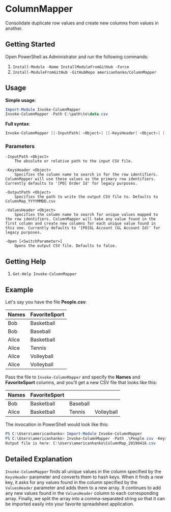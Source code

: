 # ColumnMapper

Consolidate duplicate row values and create new columns from values in another.

## Getting Started

Open PowerShell as Administrator and run the following commands:

1. `Install-Module -Name InstallModuleFromGitHub -Force`
1. `Install-ModuleFromGitHub -GitHubRepo americanhanko/ColumnMapper`

## Usage

**Simple usage**:

```powershell
Import-Module Invoke-ColumnMapper
Invoke-ColumnMapper -Path C:\path\to\data.csv
```

**Full syntax**:

```powershell
Invoke-ColumnMapper [[-InputPath] <Object>] [[-KeysHeader] <Object>] [[-OutputPath] <Object>] [[-ValuesHeader] <Object>] [-NoExport] [-Open] [<CommonParameters>]
```

### Parameters

    -InputPath <Object>
        The absolute or relative path to the input CSV file.

    -KeysHeader <Object>
        Specifies the column name to search in for the row identifiers. ColumnMapper will use these values as the primary row identifiers. Currently defaults to '[PO] Order Id' for legacy purposes.

    -OutputPath <Object>
        Specifies the path to write the output CSV file to. Defaults to ColumnMap_YYYYMMDD.csv

    -ValuesHeader <Object>
        Specifies the column name to search for unique values mapped to the row identifiers. ColumnMapper will take any value found in the first column and create new columns for each unique value found in this one. Currently defaults to '[PO]GL Account (GL Account Id)' for legacy purposes.

    -Open [<SwitchParameter>]
        Opens the output CSV file. Defaults to false.

## Getting Help

1. `Get-Help Invoke-ColumnMapper`

## Example

Let's say you have the file **People.csv**:

| Names | FavoriteSport |
|-------|---------------|
| Bob   | Basketball    |
| Bob   | Baseball      |
| Alice | Basketball    |
| Alice | Tennis        |
| Alice | Volleyball    |
| Alice | Volleyball    |

Pass the file to `Invoke-ColumnMapper` and specify the **Names** and **FavoriteSport** columns, and you'll get a new CSV file that looks like this:

| Names | FavoriteSport |          |            |
|-------|---------------|----------|------------|
| Bob   | Basketball    | Baseball |            |
| Alice | Basketball    | Tennis   | Volleyball |

The invocation in PowerShell would look like this:

```powershell
PS C:\Users\americanhanko> Import-Module Invoke-ColumnMapper
PS C:\Users\americanhanko> Invoke-ColumnMapper -Path .\People.csv -KeysHeader Names -ValuesHeader FavoriteSport
Output file is here: C:\Users\americanhanko\ColumnMap_20190416.csv
```

## Detailed Explanation

`Invoke-ColumnMapper` finds all unique values in the column specified by the `KeysHeader` parameter and converts them to hash keys. When it finds a new key,
it asks for any values found in the column specified by the `ValuesHeader` parameter and adds them to a new array. It continues to add any new values
found in the `ValuesHeader` column to each corresponding array. Finally, we split the array into a comma-separated string so that it can be imported
easily into your favorite spreadsheet application.
